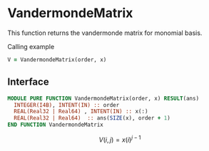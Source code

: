 # VandermondeMatrix

This function returns the vandermonde matrix for monomial basis.

Calling example

```fortran
V = VandermondeMatrix(order, x)
```

## Interface

```fortran
MODULE PURE FUNCTION VandermondeMatrix(order, x) RESULT(ans)
  INTEGER(I4B), INTENT(IN) :: order
  REAL(Real32 | Real64) , INTENT(IN) :: x(:)
  REAL(Real32 | Real64)  :: ans(SIZE(x), order + 1)
END FUNCTION VandermondeMatrix
```

$$
V(i,j) = x(i)^{j-1}
$$
